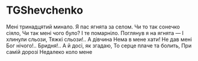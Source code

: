 # TGShevchenko

Мені тринадцятий минало.
Я пас ягнята за селом.
Чи то так сонечко сіяло,
Чи так мені чого було?
І те помарніло.
Поглянув я на ягнята —
І хлинули сльози,
Тяжкі сльози!.. А дівчина
Нема в мене хати!
Не дав мені Бог нічого!..
Бридня!.. А й досі, як згадаю,
То серце плаче та болить,
При самій дорозі
Недалеко коло мене

